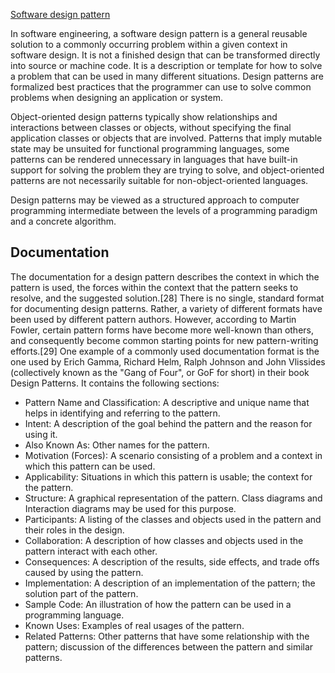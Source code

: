 [Software design pattern](https://en.wikipedia.org/wiki/Software_design_pattern)

In software engineering, a software design pattern is a general reusable solution to a commonly occurring problem within a given context in software design. It is not a finished design that can be transformed directly into source or machine code. It is a description or template for how to solve a problem that can be used in many different situations. Design patterns are formalized best practices that the programmer can use to solve common problems when designing an application or system.

Object-oriented design patterns typically show relationships and interactions between classes or objects, without specifying the final application classes or objects that are involved. Patterns that imply mutable state may be unsuited for functional programming languages, some patterns can be rendered unnecessary in languages that have built-in support for solving the problem they are trying to solve, and object-oriented patterns are not necessarily suitable for non-object-oriented languages.

Design patterns may be viewed as a structured approach to computer programming intermediate between the levels of a programming paradigm and a concrete algorithm.


## Documentation

The documentation for a design pattern describes the context in which the pattern is used, the forces within the context that the pattern seeks to resolve, and the suggested solution.[28] There is no single, standard format for documenting design patterns. Rather, a variety of different formats have been used by different pattern authors. However, according to Martin Fowler, certain pattern forms have become more well-known than others, and consequently become common starting points for new pattern-writing efforts.[29] One example of a commonly used documentation format is the one used by Erich Gamma, Richard Helm, Ralph Johnson and John Vlissides (collectively known as the "Gang of Four", or GoF for short) in their book Design Patterns. It contains the following sections:

* Pattern Name and Classification: A descriptive and unique name that helps in identifying and referring to the pattern.
* Intent: A description of the goal behind the pattern and the reason for using it.
* Also Known As: Other names for the pattern.
* Motivation (Forces): A scenario consisting of a problem and a context in which this pattern can be used.
* Applicability: Situations in which this pattern is usable; the context for the pattern.
* Structure: A graphical representation of the pattern. Class diagrams and Interaction diagrams may be used for this purpose.
* Participants: A listing of the classes and objects used in the pattern and their roles in the design.
* Collaboration: A description of how classes and objects used in the pattern interact with each other.
* Consequences: A description of the results, side effects, and trade offs caused by using the pattern.
* Implementation: A description of an implementation of the pattern; the solution part of the pattern.
* Sample Code: An illustration of how the pattern can be used in a programming language.
* Known Uses: Examples of real usages of the pattern.
* Related Patterns: Other patterns that have some relationship with the pattern; discussion of the differences between the pattern and similar patterns.
